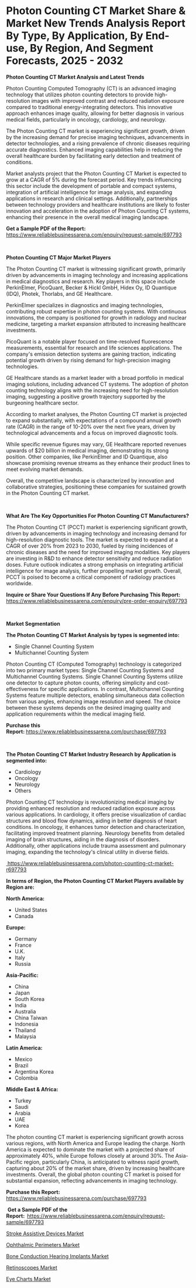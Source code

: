 <p><h1>Photon Counting CT Market Share & Market New Trends Analysis Report By Type, By Application, By End-use, By Region, And Segment Forecasts, 2025 - 2032</h1></p><p><strong>Photon Counting CT Market Analysis and Latest Trends</strong></p>
<p><p>Photon Counting Computed Tomography (CT) is an advanced imaging technology that utilizes photon counting detectors to provide high-resolution images with improved contrast and reduced radiation exposure compared to traditional energy-integrating detectors. This innovative approach enhances image quality, allowing for better diagnosis in various medical fields, particularly in oncology, cardiology, and neurology.</p><p>The Photon Counting CT market is experiencing significant growth, driven by the increasing demand for precise imaging techniques, advancements in detector technologies, and a rising prevalence of chronic diseases requiring accurate diagnostics. Enhanced imaging capabilities help in reducing the overall healthcare burden by facilitating early detection and treatment of conditions.</p><p>Market analysts project that the Photon Counting CT Market is expected to grow at a CAGR of 5% during the forecast period. Key trends influencing this sector include the development of portable and compact systems, integration of artificial intelligence for image analysis, and expanding applications in research and clinical settings. Additionally, partnerships between technology providers and healthcare institutions are likely to foster innovation and acceleration in the adoption of Photon Counting CT systems, enhancing their presence in the overall medical imaging landscape.</p></p>
<p><strong>Get a Sample PDF of the Report:&nbsp;</strong> <a href="https://www.reliablebusinessarena.com/enquiry/request-sample/697793?utm_campaign=2039&utm_medium=2&utm_source=Github&utm_content=ia&utm_term=03032025&utm_id=photon-counting-ct">https://www.reliablebusinessarena.com/enquiry/request-sample/697793</a></p>
<p>&nbsp;</p>
<p><strong>Photon Counting CT Major Market Players</strong></p>
<p><p>The Photon Counting CT market is witnessing significant growth, primarily driven by advancements in imaging technology and increasing applications in medical diagnostics and research. Key players in this space include PerkinElmer, PicoQuant, Becker & Hickl GmbH, Hidex Oy, ID Quantique (IDQ), Photek, Thorlabs, and GE Healthcare.</p><p>PerkinElmer specializes in diagnostics and imaging technologies, contributing robust expertise in photon counting systems. With continuous innovations, the company is positioned for growth in radiology and nuclear medicine, targeting a market expansion attributed to increasing healthcare investments.</p><p>PicoQuant is a notable player focused on time-resolved fluorescence measurements, essential for research and life sciences applications. The company's emission detection systems are gaining traction, indicating potential growth driven by rising demand for high-precision imaging technologies.</p><p>GE Healthcare stands as a market leader with a broad portfolio in medical imaging solutions, including advanced CT systems. The adoption of photon counting technology aligns with the increasing need for high-resolution imaging, suggesting a positive growth trajectory supported by the burgeoning healthcare sector.</p><p>According to market analyses, the Photon Counting CT market is projected to expand substantially, with expectations of a compound annual growth rate (CAGR) in the range of 10-20% over the next five years, driven by technological advancements and a focus on improved diagnostic tools.</p><p>While specific revenue figures may vary, GE Healthcare reported revenues upwards of $20 billion in medical imaging, demonstrating its strong position. Other companies, like PerkinElmer and ID Quantique, also showcase promising revenue streams as they enhance their product lines to meet evolving market demands.</p><p>Overall, the competitive landscape is characterized by innovation and collaborative strategies, positioning these companies for sustained growth in the Photon Counting CT market.</p></p>
<p>&nbsp;</p>
<p><strong>What Are The Key Opportunities For Photon Counting CT Manufacturers?</strong></p>
<p><p>The Photon Counting CT (PCCT) market is experiencing significant growth, driven by advancements in imaging technology and increasing demand for high-resolution diagnostic tools. The market is expected to expand at a CAGR of over 20% from 2023 to 2030, fueled by rising incidences of chronic diseases and the need for improved imaging modalities. Key players are investing in R&D to enhance detector sensitivity and reduce radiation doses. Future outlook indicates a strong emphasis on integrating artificial intelligence for image analysis, further propelling market growth. Overall, PCCT is poised to become a critical component of radiology practices worldwide.</p></p>
<p><strong>Inquire or Share Your Questions If Any Before Purchasing This Report:</strong> <a href="https://www.reliablebusinessarena.com/enquiry/pre-order-enquiry/697793?utm_campaign=2039&utm_medium=2&utm_source=Github&utm_content=ia&utm_term=03032025&utm_id=photon-counting-ct">https://www.reliablebusinessarena.com/enquiry/pre-order-enquiry/697793</a></p>
<p>&nbsp;</p>
<p><strong>Market Segmentation</strong></p>
<p><strong>The Photon Counting CT Market Analysis by types is segmented into:</strong></p>
<p><ul><li>Single Channel Counting System</li><li>Multichannel Counting System</li></ul></p>
<p><p>Photon Counting CT (Computed Tomography) technology is categorized into two primary market types: Single Channel Counting Systems and Multichannel Counting Systems. Single Channel Counting Systems utilize one detector to capture photon counts, offering simplicity and cost-effectiveness for specific applications. In contrast, Multichannel Counting Systems feature multiple detectors, enabling simultaneous data collection from various angles, enhancing image resolution and speed. The choice between these systems depends on the desired imaging quality and application requirements within the medical imaging field.</p></p>
<p><strong>Purchase this Report:&nbsp;</strong><a href="https://www.reliablebusinessarena.com/purchase/697793?utm_campaign=2039&utm_medium=2&utm_source=Github&utm_content=ia&utm_term=03032025&utm_id=photon-counting-ct">https://www.reliablebusinessarena.com/purchase/697793</a></p>
<p>&nbsp;</p>
<p><strong>The Photon Counting CT Market Industry Research by Application is segmented into:</strong></p>
<p><ul><li>Cardiology</li><li>Oncology</li><li>Neurology</li><li>Others</li></ul></p>
<p><p>Photon Counting CT technology is revolutionizing medical imaging by providing enhanced resolution and reduced radiation exposure across various applications. In cardiology, it offers precise visualization of cardiac structures and blood flow dynamics, aiding in better diagnosis of heart conditions. In oncology, it enhances tumor detection and characterization, facilitating improved treatment planning. Neurology benefits from detailed imaging of brain structures, aiding in the diagnosis of disorders. Additionally, other applications include trauma assessment and pulmonary imaging, expanding the technology's clinical utility in diverse fields.</p></p>
<p><a href="https://www.reliablebusinessarena.com/photon-counting-ct-market-r697793?utm_campaign=2039&utm_medium=2&utm_source=Github&utm_content=ia&utm_term=03032025&utm_id=photon-counting-ct">&nbsp;https://www.reliablebusinessarena.com/photon-counting-ct-market-r697793</a></p>
<p><strong>In terms of Region, the Photon Counting CT Market Players available by Region are:</strong></p>
<p>
    <p> <strong> North America: </strong>
        <ul>
            <li>United States</li>
            <li>Canada</li>
        </ul>
        </p> 
    <p> <strong> Europe: </strong>
        <ul>
            <li>Germany</li>
            <li>France</li>
            <li>U.K.</li>
            <li>Italy</li>
            <li>Russia</li>
        </ul>
        </p> 
    <p> <strong> Asia-Pacific: </strong>
        <ul>
            <li>China</li>
            <li>Japan</li>
            <li>South Korea</li>
            <li>India</li>
            <li>Australia</li>
            <li>China Taiwan</li>
            <li>Indonesia</li>
            <li>Thailand</li>
            <li>Malaysia</li>
        </ul>
        </p> 
    <p> <strong> Latin America: </strong>
        <ul>
            <li>Mexico</li>
            <li>Brazil</li>
            <li>Argentina Korea</li>
            <li>Colombia</li>
        </ul>
        </p> 
    <p> <strong> Middle East & Africa: </strong>
        <ul>
            <li>Turkey</li>
            <li>Saudi</li>
            <li>Arabia</li>
            <li>UAE</li>
            <li>Korea</li>
        </ul>
    </p>
    </p>
<p><p>The photon counting CT market is experiencing significant growth across various regions, with North America and Europe leading the charge. North America is expected to dominate the market with a projected share of approximately 40%, while Europe follows closely at around 30%. The Asia-Pacific region, particularly China, is anticipated to witness rapid growth, capturing about 20% of the market share, driven by increasing healthcare investments. Overall, the global photon counting CT market is poised for substantial expansion, reflecting advancements in imaging technology.</p></p>
<p><strong>Purchase this Report: </strong><a href="https://www.reliablebusinessarena.com/purchase/697793?utm_campaign=2039&utm_medium=2&utm_source=Github&utm_content=ia&utm_term=03032025&utm_id=photon-counting-ct">https://www.reliablebusinessarena.com/purchase/697793</a></p>
<p>&nbsp;<strong>Get a Sample PDF of the Report:&nbsp;&nbsp;</strong><a href="https://www.reliablebusinessarena.com/enquiry/request-sample/697793?utm_campaign=2039&utm_medium=2&utm_source=Github&utm_content=ia&utm_term=03032025&utm_id=photon-counting-ct">https://www.reliablebusinessarena.com/enquiry/request-sample/697793</a></p>
<p><strong></strong></p>
<p><p><a href="https://github.com/guyotkiferhi/Market-Research-Report-List-1/blob/main/stroke-assistive-devices-market.md?utm_campaign=2039&utm_medium=2&utm_source=Github&utm_content=ia&utm_term=03032025&utm_id=photon-counting-ct">Stroke Assistive Devices Market</a></p><p><a href="https://github.com/naomaroaoonv/Market-Research-Report-List-1/blob/main/ophthalmic-perimeters-market.md?utm_campaign=2039&utm_medium=2&utm_source=Github&utm_content=ia&utm_term=03032025&utm_id=photon-counting-ct">Ophthalmic Perimeters Market</a></p><p><a href="https://github.com/rrosasdaunas/Market-Research-Report-List-1/blob/main/bone-conduction-hearing-implants-market.md?utm_campaign=2039&utm_medium=2&utm_source=Github&utm_content=ia&utm_term=03032025&utm_id=photon-counting-ct">Bone Conduction Hearing Implants Market</a></p><p><a href="https://github.com/zoccohaniech/Market-Research-Report-List-1/blob/main/retinoscopes-market.md?utm_campaign=2039&utm_medium=2&utm_source=Github&utm_content=ia&utm_term=03032025&utm_id=photon-counting-ct">Retinoscopes Market</a></p><p><a href="https://github.com/ancsyanagha/Market-Research-Report-List-1/blob/main/eye-charts-market.md?utm_campaign=2039&utm_medium=2&utm_source=Github&utm_content=ia&utm_term=03032025&utm_id=photon-counting-ct">Eye Charts Market</a></p></p>